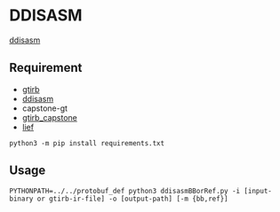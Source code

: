 # DDISASM

[ddisasm](https://github.com/GrammaTech/ddisasm)

## Requirement

- [gtirb](https://github.com/Grammatech/gtirb)
- [ddisasm](https://github.com/GrammaTech/ddisasm)
- capstone-gt
- [gtirb_capstone](https://github.com/GrammaTech/gtirb-capstone)
- [lief](https://github.com/lief-project/LIEF)


```
python3 -m pip install requirements.txt
```

## Usage

```
PYTHONPATH=../../protobuf_def python3 ddisasmBBorRef.py -i [input-binary or gtirb-ir-file] -o [output-path] [-m {bb,ref}]
```

